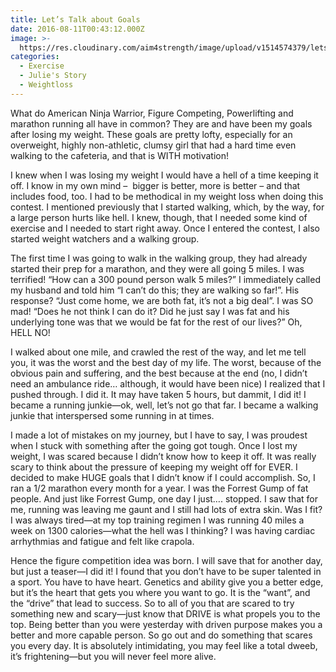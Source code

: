 ```yaml
---
title: Let’s Talk about Goals
date: 2016-08-11T00:43:12.000Z
image: >-
  https://res.cloudinary.com/aim4strength/image/upload/v1514574379/lets-talk-about-goals.jpg
categories:
  - Exercise
  - Julie's Story
  - Weightloss
---
```

What do American Ninja Warrior, Figure Competing, Powerlifting and marathon running all have in common? They are and have been my goals after losing my weight. These goals are pretty lofty, especially for an overweight, highly non-athletic, clumsy girl that had a hard time even walking to the cafeteria, and that is WITH motivation!

I knew when I was losing my weight I would have a hell of a time keeping it off. I know in my own mind –  bigger is better, more is better – and that includes food, too. I had to be methodical in my weight loss when doing this contest. I mentioned previously that I started walking, which, by the way, for a large person hurts like hell. I knew, though, that I needed some kind of exercise and I needed to start right away. Once I entered the contest, I also started weight watchers and a walking group.

The first time I was going to walk in the walking group, they had already started their prep for a marathon, and they were all going 5 miles. I was terrified! “How can a 300 pound person walk 5 miles?” I immediately called my husband and told him “I can’t do this; they are walking so far!”. His response? “Just come home, we are both fat, it’s not a big deal”. I was SO mad! “Does he not think I can do it? Did he just say I was fat and his underlying tone was that we would be fat for the rest of our lives?” Oh, HELL NO!

I walked about one mile, and crawled the rest of the way, and let me tell you, it was the worst and the best day of my life. The worst, because of the obvious pain and suffering, and the best because at the end (no, I didn’t need an ambulance ride… although, it would have been nice) I realized that I pushed through. I did it. It may have taken 5 hours, but dammit, I did it! I became a running junkie—ok, well, let’s not go that far. I became a walking junkie that interspersed some running in at times.

I made a lot of mistakes on my journey, but I have to say, I was proudest when I stuck with something after the going got tough. Once I lost my weight, I was scared because I didn’t know how to keep it off. It was really scary to think about the pressure of keeping my weight off for EVER. I decided to make HUGE goals that I didn’t know if I could accomplish. So, I ran a 1/2 marathon every month for a year. I was the Forrest Gump of fat people. And just like Forrest Gump, one day I just…. stopped. I saw that for me, running was leaving me gaunt and I still had lots of extra skin. Was I fit? I was always tired—at my top training regimen I was running 40 miles a week on 1300 calories—what the hell was I thinking? I was having cardiac arrhythmias and fatigue and felt like crapola.

Hence the figure competition idea was born. I will save that for another day, but just a teaser—I did it! I found that you don’t have to be super talented in a sport. You have to have heart. Genetics and ability give you a better edge, but it’s the heart that gets you where you want to go. It is the “want”, and the “drive” that lead to success. So to all of you that are scared to try something new and scary—just know that DRIVE is what propels you to the top. Being better than you were yesterday with driven purpose makes you a better and more capable person. So go out and do something that scares you every day. It is absolutely intimidating, you may feel like a total dweeb, it’s frightening—but you will never feel more alive.
